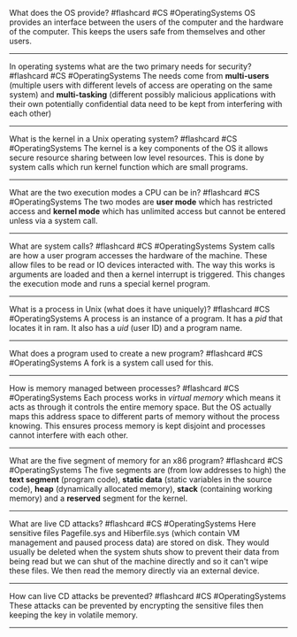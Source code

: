 What does the OS provide? #flashcard #CS #OperatingSystems
	OS provides an interface between the users of the computer and the hardware of the computer. This keeps the users safe from themselves and other users.

---
In operating systems what are the two primary needs for security? #flashcard #CS #OperatingSystems 
	The needs come from **multi-users** (multiple users with different levels of access are operating on the same system) and **multi-tasking** (different possibly malicious applications with their own potentially confidential data need to be kept from interfering with each other)

---
What is the kernel in a Unix operating system? #flashcard #CS #OperatingSystems 
	The kernel is a key components of the OS it allows secure resource sharing between low level resources. This is done by system calls which run kernel function which are small programs.

---
What are the two execution modes a CPU can be in? #flashcard #CS #OperatingSystems 
	The two modes are **user mode** which has restricted access and **kernel mode** which has unlimited access but cannot be entered unless via a system call.

---
What are system calls? #flashcard #CS #OperatingSystems 
	System calls are how a user program accesses the hardware of the machine. These allow files to be read or IO devices interacted with. The way this works is arguments are loaded and then a kernel interrupt is triggered. This changes the execution mode and runs a special kernel program.

---
What is a process in Unix (what does it have uniquely)? #flashcard #CS #OperatingSystems 
	A process is an instance of a program. It has a *pid* that locates it in ram. It also has a *uid* (user ID) and a program name.

---
What does a program used to create a new program? #flashcard #CS #OperatingSystems 
	A fork is a system call used for this.

---
How is memory managed between processes? #flashcard #CS #OperatingSystems 
	Each process works in *virtual memory* which means it acts as through it controls the entire memory space. But the OS actually maps this address space to different parts of memory without the process knowing. This ensures process memory is kept disjoint and processes cannot interfere with each other.

---
What are the five segment of memory for an x86 program? #flashcard #CS #OperatingSystems
	The five segments are (from low addresses to high) the **text segment** (program code), **static data** (static variables in the source code), **heap** (dynamically allocated memory), **stack** (containing working memory) and a **reserved** segment for the kernel.

---
What are live CD attacks? #flashcard #CS #OperatingSystems 
	Here sensitive files Pagefile.sys and Hiberfile.sys (which contain VM management and paused process data) are stored on disk. They would usually be deleted when the system shuts show to prevent their data from being read but we can shut of the machine directly and so it can't wipe these files. We then read the memory directly via an external device.

---
How can live CD attacks be prevented? #flashcard #CS #OperatingSystems 
	These attacks can be prevented by encrypting the sensitive files then keeping the key in volatile memory.

---
